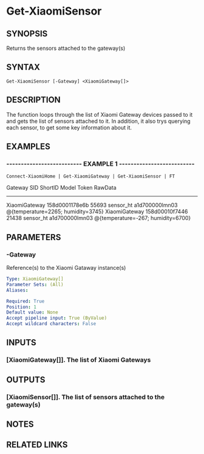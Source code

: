 # Get-XiaomiSensor

## SYNOPSIS
Returns the sensors attached to the gateway(s)

## SYNTAX

```
Get-XiaomiSensor [-Gateway] <XiaomiGateway[]>
```

## DESCRIPTION
The function loops through the list of Xiaomi Gateway devices passed to it and gets the list of sensors
attached to it.
In addition, it also trys querying each sensor, to get some key information about it.

## EXAMPLES

### -------------------------- EXAMPLE 1 --------------------------
```
Connect-XiaomiHome | Get-XiaomiGateway | Get-XiaomiSensor | FT
```

Gateway       SID            ShortID Model      Token           RawData
-------       ---            ------- -----      -------         -------
XiaomiGateway 158d0001178e6b   55693 sensor_ht  a1d700000lmn03  @{temperature=2265; humidity=3745}
XiaomiGateway 158d00010f7446   21438 sensor_ht  a1d700000lmn03  @{temperature=-267; humidity=6700}

## PARAMETERS

### -Gateway
Reference(s) to the Xiaomi Gataway instance(s)

```yaml
Type: XiaomiGateway[]
Parameter Sets: (All)
Aliases: 

Required: True
Position: 1
Default value: None
Accept pipeline input: True (ByValue)
Accept wildcard characters: False
```

## INPUTS

### [XiaomiGateway[]]. The list of Xiaomi Gateways

## OUTPUTS

### [XiaomiSensor[]]. The list of sensors attached to the gateway(s)

## NOTES

## RELATED LINKS

